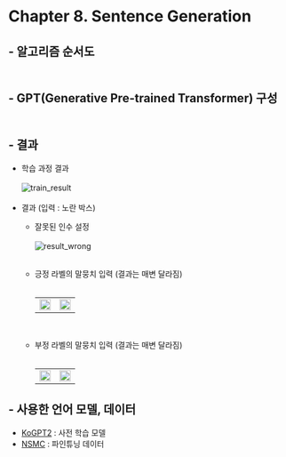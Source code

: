 # Chapter 8. Sentence Generation

## - 알고리즘 순서도<br><br>


## - GPT(Generative Pre-trained Transformer) 구성<br><br>


## - 결과
- 학습 과정 결과<br><br>
![train_result](https://user-images.githubusercontent.com/86700191/163935978-26f236fc-4ab4-4737-99ab-732c6a9a274a.PNG)
<br><br>
- 결과 (입력 : 노란 박스)
    - 잘못된 인수 설정<br><br>
   ![result_wrong](https://user-images.githubusercontent.com/86700191/163935982-2f7d9b2e-6e7f-4cac-a303-a105d290d9ca.PNG)
<br><br>
    - 긍정 라벨의 말뭉치 입력 (결과는 매변 달라짐)<br><br>
        <table border = "0">
        <tr>
            <td><img src="https://user-images.githubusercontent.com/86700191/163935983-f46ed78e-9b68-416c-b5b6-986324d3285c.PNG" width="100%" height="100%"></td>
            <td><img src="https://user-images.githubusercontent.com/86700191/163935983-f46ed78e-9b68-416c-b5b6-986324d3285c.PNG" width="100%" height="100%"></td>
        </tr>
        </table><br>

  - 부정 라벨의 말뭉치 입력 (결과는 매변 달라짐)<br><br>
        <table border = "0">
        <tr>
            <td><img src="https://user-images.githubusercontent.com/86700191/163935994-46312708-80ef-4b5a-85d3-dbd105de1475.PNG" width="100%" height="100%"></td>
            <td><img src="https://user-images.githubusercontent.com/86700191/163935997-96e7bccf-f055-4ab5-b884-7275067a8d87.PNG" width="100%" height="100%"></td>
        </tr>
        </table>

## - 사용한 언어 모델, 데이터
- [KoGPT2](https://github.com/SKT-AI/KoGPT2) : 사전 학습 모델
- [NSMC](https://github.com/e9t/nsmc) : 파인튜닝 데이터